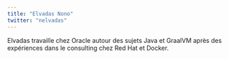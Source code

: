 ```yaml
---
title: "Elvadas Nono"
twitter: "nelvadas"
---
```


Elvadas travaille chez Oracle autour des sujets Java et GraalVM après
des expériences dans le consulting chez Red Hat et Docker.
